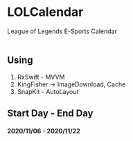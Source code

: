 # LOLCalendar
League of Legends E-Sports Calendar
<br></br>

## Using
1. RxSwift - MVVM
2. KingFisher -> ImageDownload, Cache
3. SnapKit - AutoLayout


## Start Day - End Day
#### 2020/11/06 - 2020/11/22
